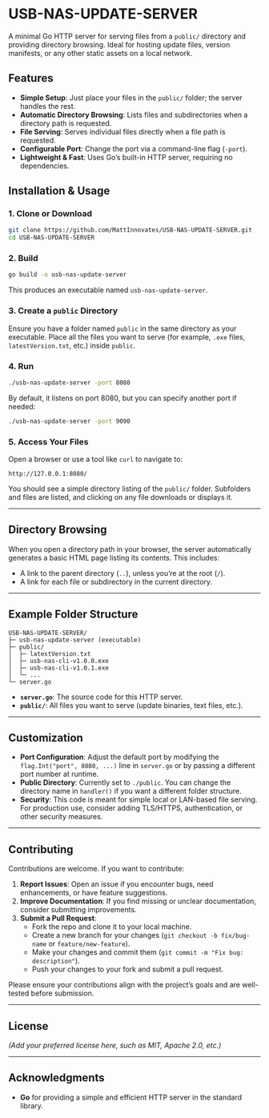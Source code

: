 # USB-NAS-UPDATE-SERVER

A minimal Go HTTP server for serving files from a `public/` directory and providing directory browsing. Ideal for hosting update files, version manifests, or any other static assets on a local network.

## Features

- **Simple Setup**: Just place your files in the `public/` folder; the server handles the rest.
- **Automatic Directory Browsing**: Lists files and subdirectories when a directory path is requested.
- **File Serving**: Serves individual files directly when a file path is requested.
- **Configurable Port**: Change the port via a command-line flag (`-port`).
- **Lightweight & Fast**: Uses Go’s built-in HTTP server, requiring no dependencies.

## Installation & Usage

### 1. Clone or Download  
   ```bash
   git clone https://github.com/MattInnovates/USB-NAS-UPDATE-SERVER.git
   cd USB-NAS-UPDATE-SERVER
   ```

### 2. Build  
   ```bash
   go build -o usb-nas-update-server
   ```
   This produces an executable named `usb-nas-update-server`.

### 3. Create a `public` Directory  
   Ensure you have a folder named `public` in the same directory as your executable. Place all the files you want to serve (for example, `.exe` files, `latestVersion.txt`, etc.) inside `public`.

### 4. Run  
   ```bash
   ./usb-nas-update-server -port 8080
   ```
   By default, it listens on port 8080, but you can specify another port if needed:
   ```bash
   ./usb-nas-update-server -port 9090
   ```

### 5. Access Your Files  
   Open a browser or use a tool like `curl` to navigate to:
   ```
   http://127.0.0.1:8080/
   ```
   You should see a simple directory listing of the `public/` folder. Subfolders and files are listed, and clicking on any file downloads or displays it.

---

## Directory Browsing

When you open a directory path in your browser, the server automatically generates a basic HTML page listing its contents. This includes:

- A link to the parent directory (`..`), unless you’re at the root (`/`).
- A link for each file or subdirectory in the current directory.

---

## Example Folder Structure

```
USB-NAS-UPDATE-SERVER/
├─ usb-nas-update-server (executable)
├─ public/
│  ├─ latestVersion.txt
│  ├─ usb-nas-cli-v1.0.0.exe
│  ├─ usb-nas-cli-v1.0.1.exe
│  └─ ...
└─ server.go
```

- **`server.go`**: The source code for this HTTP server.
- **`public/`**: All files you want to serve (update binaries, text files, etc.).

---

## Customization

- **Port Configuration**: Adjust the default port by modifying the `flag.Int("port", 8080, ...)` line in `server.go` or by passing a different port number at runtime.
- **Public Directory**: Currently set to `./public`. You can change the directory name in `handler()` if you want a different folder structure.
- **Security**: This code is meant for simple local or LAN-based file serving. For production use, consider adding TLS/HTTPS, authentication, or other security measures.

---

## Contributing

Contributions are welcome. If you want to contribute:

1. **Report Issues**: Open an issue if you encounter bugs, need enhancements, or have feature suggestions.
2. **Improve Documentation**: If you find missing or unclear documentation, consider submitting improvements.
3. **Submit a Pull Request**:
   - Fork the repo and clone it to your local machine.
   - Create a new branch for your changes (`git checkout -b fix/bug-name` or `feature/new-feature`).
   - Make your changes and commit them (`git commit -m "Fix bug: description"`).
   - Push your changes to your fork and submit a pull request.

Please ensure your contributions align with the project’s goals and are well-tested before submission.

---

## License

*(Add your preferred license here, such as MIT, Apache 2.0, etc.)*

---

## Acknowledgments

- **Go** for providing a simple and efficient HTTP server in the standard library.

